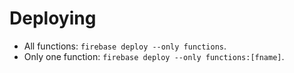 # Deploying

* All functions: `firebase deploy --only functions`.
* Only one function: `firebase deploy --only functions:[fname]`.
